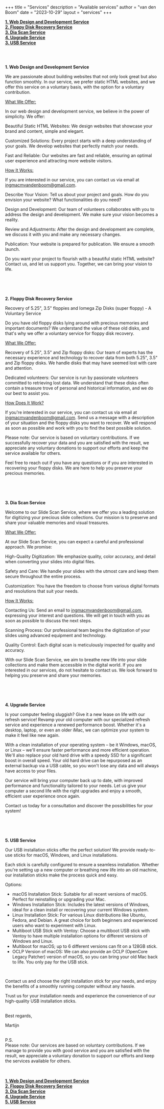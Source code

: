 +++
title = "Services"
description = "Available services"
author = "van den Boom"
date = "2023-10-29"
layout = "services"
+++

<b><a rel="noopener" href="#web_design_and_development_service">1. Web Design and Development Service</a></b></br>
<b><a rel="noopener" href="#floppy_disk_recovery_service">2. Floppy Disk Recovery Service</a></b></br>
<b><a rel="noopener" href="#dia_scan_service">3. Dia Scan Service</a></b></br>
<b><a rel="noopener" href="#upgrade_service">4. Upgrade Service</a></b></br>
<b><a rel="noopener" href="#usb_service">3. USB Service</a></b>

<a id="web_design_and_development_service"></a>
</br>
</br>

<b>1. Web Design and Development Service</b>

We are passionate about building websites that not only look great but also function smoothly. In our service, we prefer static HTML websites, and we offer this service on a voluntary basis, with the option for a voluntary contribution.

<u>What We Offer:</u>

In our web design and development service, we believe in the power of simplicity. We offer:

Beautiful Static HTML Websites: We design websites that showcase your brand and content, simple and elegant.

Customized Solutions: Every project starts with a deep understanding of your goals. We develop websites that perfectly match your needs.

Fast and Reliable: Our websites are fast and reliable, ensuring an optimal user experience and attracting more website visitors.

<u>How It Works:</u>

If you are interested in our service, you can contact us via email at ingmacmvandenboom@gmail.com.

Describe Your Vision: Tell us about your project and goals. How do you envision your website? What functionalities do you need?

Design and Development: Our team of volunteers collaborates with you to address the design and development. We make sure your vision becomes a reality.

Review and Adjustments: After the design and development are complete, we discuss it with you and make any necessary changes.

Publication: Your website is prepared for publication. We ensure a smooth launch.

Do you want your project to flourish with a beautiful static HTML website? Contact us, and let us support you. Together, we can bring your vision to life.</br>
</br>

<a id="floppy_disk_recovery_service"></a>
</br>
</br>

<b>2. Floppy Disk Recovery Service</b>

Recovery of 5.25", 3.5" floppies and Iomega Zip Disks (super floppy) - A Voluntary Service

Do you have old floppy disks lying around with precious memories and important documents? We understand the value of these old disks, and that's why we offer a voluntary service for floppy disk recovery.

<u>What We Offer:</u>

Recovery of 5.25", 3.5" and Zip floppy disks: Our team of experts has the necessary experience and technology to recover data from both 5.25", 3.5" and Zip floppy disks. We handle disks that may have seemed lost with care and attention.

Dedicated volunteers: Our service is run by passionate volunteers committed to retrieving lost data. We understand that these disks often contain a treasure trove of personal and historical information, and we do our best to assist you.

<u>How Does It Work?</u>

If you're interested in our service, you can contact us via email at ingmacmvandenboom@gmail.com. Send us a message with a description of your situation and the floppy disks you want to recover. We will respond as soon as possible and work with you to find the best possible solution.

Please note: Our service is based on voluntary contributions. If we successfully recover your data and you are satisfied with the result, we appreciate any voluntary donations to support our efforts and keep the service available for others.

Feel free to reach out if you have any questions or if you are interested in recovering your floppy disks. We are here to help you preserve your precious memories.</br>
</br>

<a id="dia_scan_service"></a>
</br>
</br>

<b>3. Dia Scan Service</b>

Welcome to our Slide Scan Service, where we offer you a leading solution for digitizing your precious slide collections. Our mission is to preserve and share your valuable memories and visual treasures.

<u>What We Offer:</u>

At our Slide Scan Service, you can expect a careful and professional approach. We promise:

High-Quality Digitization: We emphasize quality, color accuracy, and detail when converting your slides into digital files.

Safety and Care: We handle your slides with the utmost care and keep them secure throughout the entire process.

Customization: You have the freedom to choose from various digital formats and resolutions that suit your needs.

<u>How It Works:</u>

Contacting Us: Send an email to ingmacmvandenboom@gmail.com, expressing your interest and questions. We will get in touch with you as soon as possible to discuss the next steps.

Scanning Process: Our professional team begins the digitization of your slides using advanced equipment and technology.

Quality Control: Each digital scan is meticulously inspected for quality and accuracy.

With our Slide Scan Service, we aim to breathe new life into your slide collections and make them accessible in the digital world. If you are interested in our services, do not hesitate to contact us. We look forward to helping you preserve and share your memories.</br>
</br>

<a id="upgrade_service"></a>
</br>
</br>

<b>4. Upgrade Service</b>

Is your computer feeling sluggish? Give it a new lease on life with our refresh service!
Revamp your old computer with our specialized refresh service and experience a renewed performance boost. Whether it's a desktop, laptop, or even an older iMac, we can optimize your system to make it feel like new again.

With a clean installation of your operating system – be it Windows, macOS, or Linux – we'll ensure faster performance and more efficient operation. We'll also replace your old hard drive with a speedy SSD for a significant boost in overall speed. Your old hard drive can be repurposed as an external backup via a USB cable, so you won't lose any data and will always have access to your files.

Our service will bring your computer back up to date, with improved performance and functionality tailored to your needs. Let us give your computer a second life with the right upgrades and enjoy a smooth, efficient user experience once again.

Contact us today for a consultation and discover the possibilities for your system!</br>
</br>

<a id="usb_service"></a>
</br>
</br>

<b>5. USB Service</b>

Our USB installation sticks offer the perfect solution! We provide ready-to-use sticks for macOS, Windows, and Linux installations.

Each stick is carefully configured to ensure a seamless installation. Whether you're setting up a new computer or breathing new life into an old machine, our installation sticks make the process quick and easy.

Options:

- macOS Installation Stick: Suitable for all recent versions of macOS. Perfect for reinstalling or upgrading your Mac.</br>
- Windows Installation Stick: Includes the latest versions of Windows, ideal for a clean install or recovering your current Windows system.</br>
- Linux Installation Stick: For various Linux distributions like Ubuntu, Fedora, and Debian. A great choice for both beginners and experienced users who want to experiment with Linux.</br>
- Multiboot USB Stick with Ventoy: Choose a multiboot USB stick with Ventoy to have multiple installation options for different versions of Windows and Linux.</br>
- Multiboot for macOS; up to 6 different versions can fit on a 128GB stick.</br>
- OCLP Version of macOS: We can also provide an OCLP (OpenCore Legacy Patcher) version of macOS, so you can bring your old Mac back to life. You only pay for the USB stick.</br>
</br>

Contact us and choose the right installation stick for your needs, and enjoy the benefits of a smoothly running computer without any hassle.</br>

Trust us for your installation needs and experience the convenience of our high-quality USB installation sticks.</br>
</br>

Best regards,

Martijn</br>
</br>

P.S.</br>
Please note: Our services are based on voluntary contributions. If we manage to provide you with good service and you are satisfied with the result, we appreciate a voluntary donation to support our efforts and keep the services available for others.</br>
</br>
</br>

<b><a rel="noopener" href="#web_design_and_development_service">1. Web Design and Development Service</a></b></br>
<b><a rel="noopener" href="#floppy_disk_recovery_service">2. Floppy Disk Recovery Service</a></b></br>
<b><a rel="noopener" href="#dia_scan_service">3. Dia Scan Service</a></b></br>
<b><a rel="noopener" href="#upgrade_service">4. Upgrade Service</a></b></br>
<b><a rel="noopener" href="#usb_service">5. USB Service</a></b>
</br>
</br>   